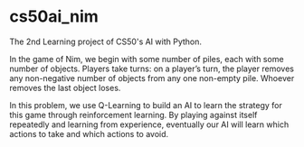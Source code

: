 # cs50ai_nim
The 2nd Learning project of CS50's AI with Python.

In the game of Nim, we begin with some number of piles, each with some number of objects. Players take turns: on a player’s turn, the player removes any non-negative number of objects from any one non-empty pile. Whoever removes the last object loses.

In this problem, we use Q-Learning to build an AI to learn the strategy for this game through reinforcement learning. By playing against itself repeatedly and learning from experience, eventually our AI will learn which actions to take and which actions to avoid. 
